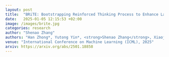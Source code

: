 ```yaml
---
layout: post
title:  "BRiTE: Bootstrapping Reinforced Thinking Process to Enhance Language Model Reasoning"
date:   2025-01-05 12:15:53 +02:00
image: /images/brite.jpg
categories: research
author: "Shenao Zhang"
authors: "Han Zhong*, Yutong Yin*, <strong>Shenao Zhang</strong>, Xiaojun Xu, Yuanxin Liu, Yifei Zuo, Zhihan Liu, Boyi Liu, Sirui Zheng, Hongyi Guo, Liwei Wang, Mingyi Hong, Zhaoran Wang"
venue: "International Conference on Machine Learning (ICML), 2025"
arxiv: https://arxiv.org/abs/2501.18858
---
```

